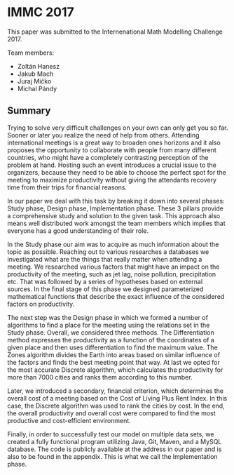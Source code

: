 # IMMC 2017

This paper was submitted to the Internenational Math Modelling Challenge 2017.

Team members:

* Zoltán Hanesz
* Jakub Mach
* Juraj Mičko
* Michal Pándy

## Summary

Trying to solve very difficult challenges on your own can only get you so far. Sooner or later you realize the need of help from others. Attending international meetings is a great way to broaden ones horizons and it also proposes the opportunity to collaborate with people from many different countries, who might have a completely contrasting perception of the problem at hand. Hosting such an event introduces a crucial issue to the organizers, because they need to be able to choose the perfect spot for the meeting to maximize productivity without giving the attendants recovery time from their trips for financial reasons.

In our paper we deal with this task by breaking it down into several phases: Study phase, Design phase, Implementation phase. These 3 pillars provide a comprehensive study and solution to the given task. This approach also means well distributed work amongst the team members which implies that everyone has a good understanding of their role.

In the Study phase our aim was to acquire as much information about the topic as possible. Reaching out to various researches a databases we investigated what are the things that really matter when attending a meeting. We researched various factors that might have an impact on the productivity of the meeting, such as jet lag, noise pollution, precipitation etc. That was followed by a series of hypotheses based on external sources. In the final stage of this phase we designed parameterized mathematical functions that describe the exact influence of the considered factors on productivity.

The next step was the Design phase in which we formed a number of algorithms to find a place for the meeting using the relations set in the Study phase. Overall, we considered three methods. The Differentiation method expresses the productivity as a function of the coordinates of a given place and then uses differentiation to find the maximum value. The Zones algorithm divides the Earth into areas based on similar influence of the factors and finds the best meeting point that way. At last we opted for the most accurate Discrete algorithm, which calculates the productivity for more than 7000 cities and ranks them according to this number.

Later, we introduced a secondary, financial criterion, which determines the overall cost of a meeting based on the Cost of Living Plus Rent Index. In this case, the Discrete algorithm was used to rank the cities by cost. In the end, the overall productivity and overall cost were compared to find the most productive and cost-efficient environment.

Finally, in order to successfully test our model on multiple data sets, we created a fully functional program utilizing Java, Git, Maven, and a MySQL database. The code is publicly available at the address in our paper and is also to be found in the appendix. This is what we call the Implementation phase.
